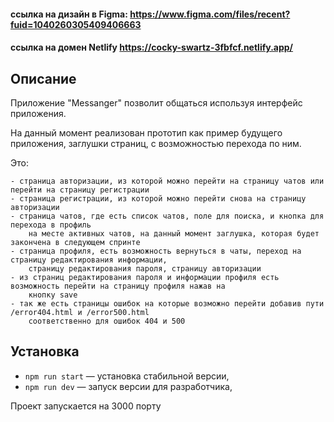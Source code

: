 #### ссылка на дизайн в Figma: https://www.figma.com/files/recent?fuid=1040260305409406663
#### ссылка на домен Netlify https://cocky-swartz-3fbfcf.netlify.app/

## Описание

Приложение "Messanger" позволит общаться используя интерфейс приложения.

На данный момент реализован прототип как пример будущего приложения, заглушки страниц, с возможностью перехода по ним.

Это: 

    - страница авторизации, из которой можно перейти на страницу чатов или перейти на страницу регистрации
    - страница регистрации, из которой можно перейти снова на страницу авторизации
    - страница чатов, где есть список чатов, поле для поиска, и кнопка для перехода в профиль
        на месте активных чатов, на данный момент заглушка, которая будет закончена в следующем спринте
    - страница профиля, есть возможность вернуться в чаты, переход на страницу редактирования информации,
        страницу редактирования пароля, страницу авторизации
    - из страниц редактирования пароля и информации профиля есть возможность перейти на страницу профиля нажав на 
        кнопку save
    - так же есть страницы ошибок на которые возможно перейти добавив пути /error404.html и /error500.html 
        соответственно для ошибок 404 и 500

## Установка

- `npm run start` — установка стабильной версии,
- `npm run dev` — запуск версии для разработчика,

Проект запускается на 3000 порту
